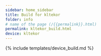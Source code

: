 ```yaml
---
sidebar: home_sidebar
title: Build for kltekor
folder: info
# name of the page (/{{permalink}}.html)
permalink: kltekor_build.html
device: kltekor
---
```

{% include templates/device_build.md %}
